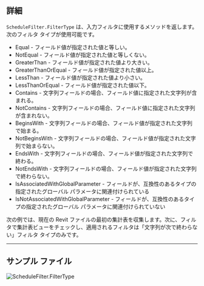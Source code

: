 ## 詳細
`ScheduleFilter.FilterType` は、入力フィルタに使用するメソッドを返します。
次のフィルタ タイプが使用可能です。

- Equal - フィールド値が指定された値と等しい。
- NotEqual - フィールド値が指定された値と等しくない。
- GreaterThan - フィールド値が指定された値より大きい。
- GreaterThanOrEqual - フィールド値が指定された値以上。
- LessThan - フィールド値が指定された値より小さい。
- LessThanOrEqual - フィールド値が指定された値以下。
- Contains - 文字列フィールドの場合、フィールド値に指定された文字列が含まれる。
- NotContains - 文字列フィールドの場合、フィールド値に指定された文字列が含まれない。
- BeginsWith - 文字列フィールドの場合、フィールド値が指定された文字列で始まる。
- NotBeginsWith - 文字列フィールドの場合、フィールド値が指定された文字列で始まらない。
- EndsWith - 文字列フィールドの場合、フィールド値が指定された文字列で終わる。
- NotEndsWith - 文字列フィールドの場合、フィールド値が指定された文字列で終わらない。
- IsAssociatedWithGlobalParameter - フィールドが、互換性のあるタイプの指定されたグローバル パラメータに関連付けられている
- IsNotAssociatedWithGlobalParameter - フィールドが、互換性のあるタイプの指定されたグローバル パラメータに関連付けられていない

次の例では、現在の Revit ファイルの最初の集計表を収集します。次に、フィルタで集計表ビューをチェックし、適用されるフィルタは「文字列が次で終わらない」フィルタ タイプのみです。
___
## サンプル ファイル

![ScheduleFilter.FilterType](./Revit.Schedules.ScheduleFilter.FilterType_img.jpg)
